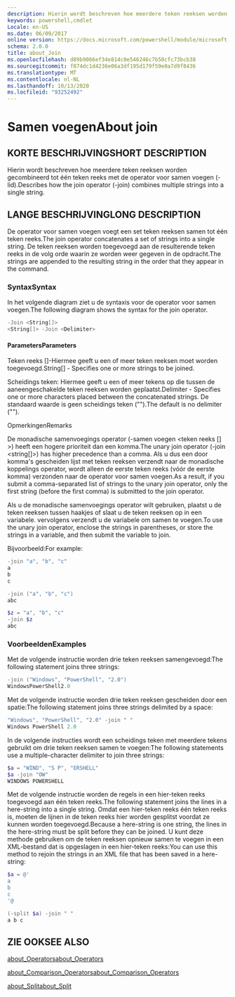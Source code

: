 ```yaml
---
description: Hierin wordt beschreven hoe meerdere teken reeksen worden gecombineerd tot één teken reeks met de operator voor samen voegen (-lid).
keywords: powershell,cmdlet
Locale: en-US
ms.date: 06/09/2017
online version: https://docs.microsoft.com/powershell/module/microsoft.powershell.core/about/about_join?view=powershell-7&WT.mc_id=ps-gethelp
schema: 2.0.0
title: about_Join
ms.openlocfilehash: d89b9066ef34e814c0e546246c7b50cfc73bcb38
ms.sourcegitcommit: f874dc1d4236e06a3df195d179f59e0a7d9f8436
ms.translationtype: MT
ms.contentlocale: nl-NL
ms.lasthandoff: 10/13/2020
ms.locfileid: "93252492"
---
```

# <a name="about-join"></a><span data-ttu-id="b5f05-104">Samen voegen</span><span class="sxs-lookup"><span data-stu-id="b5f05-104">About join</span></span>

## <a name="short-description"></a><span data-ttu-id="b5f05-105">KORTE BESCHRIJVING</span><span class="sxs-lookup"><span data-stu-id="b5f05-105">SHORT DESCRIPTION</span></span>
<span data-ttu-id="b5f05-106">Hierin wordt beschreven hoe meerdere teken reeksen worden gecombineerd tot één teken reeks met de operator voor samen voegen (-lid).</span><span class="sxs-lookup"><span data-stu-id="b5f05-106">Describes how the join operator (-join) combines multiple strings into a single string.</span></span>

## <a name="long-description"></a><span data-ttu-id="b5f05-107">LANGE BESCHRIJVING</span><span class="sxs-lookup"><span data-stu-id="b5f05-107">LONG DESCRIPTION</span></span>

<span data-ttu-id="b5f05-108">De operator voor samen voegen voegt een set teken reeksen samen tot één teken reeks.</span><span class="sxs-lookup"><span data-stu-id="b5f05-108">The join operator concatenates a set of strings into a single string.</span></span> <span data-ttu-id="b5f05-109">De teken reeksen worden toegevoegd aan de resulterende teken reeks in de volg orde waarin ze worden weer gegeven in de opdracht.</span><span class="sxs-lookup"><span data-stu-id="b5f05-109">The strings are appended to the resulting string in the order that they appear in the command.</span></span>

### <a name="syntax"></a><span data-ttu-id="b5f05-110">Syntax</span><span class="sxs-lookup"><span data-stu-id="b5f05-110">Syntax</span></span>

<span data-ttu-id="b5f05-111">In het volgende diagram ziet u de syntaxis voor de operator voor samen voegen.</span><span class="sxs-lookup"><span data-stu-id="b5f05-111">The following diagram shows the syntax for the join operator.</span></span>

```powershell
-Join <String[]>
<String[]> -Join <Delimiter>
```

#### <a name="parameters"></a><span data-ttu-id="b5f05-112">Parameters</span><span class="sxs-lookup"><span data-stu-id="b5f05-112">Parameters</span></span>

<span data-ttu-id="b5f05-113">Teken reeks []-Hiermee geeft u een of meer teken reeksen moet worden toegevoegd.</span><span class="sxs-lookup"><span data-stu-id="b5f05-113">String[] - Specifies one or more strings to be joined.</span></span>

<span data-ttu-id="b5f05-114">Scheidings teken: Hiermee geeft u een of meer tekens op die tussen de aaneengeschakelde teken reeksen worden geplaatst.</span><span class="sxs-lookup"><span data-stu-id="b5f05-114">Delimiter - Specifies one or more characters placed between the concatenated strings.</span></span> <span data-ttu-id="b5f05-115">De standaard waarde is geen scheidings teken ("").</span><span class="sxs-lookup"><span data-stu-id="b5f05-115">The default is no delimiter ("").</span></span>

<span data-ttu-id="b5f05-116">Opmerkingen</span><span class="sxs-lookup"><span data-stu-id="b5f05-116">Remarks</span></span>

<span data-ttu-id="b5f05-117">De monadische samenvoegings operator (-samen voegen <teken reeks [] >) heeft een hogere prioriteit dan een komma.</span><span class="sxs-lookup"><span data-stu-id="b5f05-117">The unary join operator (-join <string[]>) has higher precedence than a comma.</span></span> <span data-ttu-id="b5f05-118">Als u dus een door komma's gescheiden lijst met teken reeksen verzendt naar de monadische koppelings operator, wordt alleen de eerste teken reeks (vóór de eerste komma) verzonden naar de operator voor samen voegen.</span><span class="sxs-lookup"><span data-stu-id="b5f05-118">As a result, if you submit a comma-separated list of strings to the unary join operator, only the first string (before the first comma) is submitted to the join operator.</span></span>

<span data-ttu-id="b5f05-119">Als u de monadische samenvoegings operator wilt gebruiken, plaatst u de teken reeksen tussen haakjes of slaat u de teken reeksen op in een variabele. vervolgens verzendt u de variabele om samen te voegen.</span><span class="sxs-lookup"><span data-stu-id="b5f05-119">To use the unary join operator, enclose the strings in parentheses, or store the strings in a variable, and then submit the variable to join.</span></span>

<span data-ttu-id="b5f05-120">Bijvoorbeeld:</span><span class="sxs-lookup"><span data-stu-id="b5f05-120">For example:</span></span>

```powershell
-join "a", "b", "c"
a
b
c

-join ("a", "b", "c")
abc

$z = "a", "b", "c"
-join $z
abc
```

### <a name="examples"></a><span data-ttu-id="b5f05-121">Voorbeelden</span><span class="sxs-lookup"><span data-stu-id="b5f05-121">Examples</span></span>

<span data-ttu-id="b5f05-122">Met de volgende instructie worden drie teken reeksen samengevoegd:</span><span class="sxs-lookup"><span data-stu-id="b5f05-122">The following statement joins three strings:</span></span>

```powershell
-join ("Windows", "PowerShell", "2.0")
WindowsPowerShell2.0
```

<span data-ttu-id="b5f05-123">Met de volgende instructie worden drie teken reeksen gescheiden door een spatie:</span><span class="sxs-lookup"><span data-stu-id="b5f05-123">The following statement joins three strings delimited by a space:</span></span>

```powershell
"Windows", "PowerShell", "2.0" -join " "
Windows PowerShell 2.0
```

<span data-ttu-id="b5f05-124">In de volgende instructies wordt een scheidings teken met meerdere tekens gebruikt om drie teken reeksen samen te voegen:</span><span class="sxs-lookup"><span data-stu-id="b5f05-124">The following statements use a multiple-character delimiter to join three strings:</span></span>

```powershell
$a = "WIND", "S P", "ERSHELL"
$a -join "OW"
WINDOWS POWERSHELL
```

<span data-ttu-id="b5f05-125">Met de volgende instructie worden de regels in een hier-teken reeks toegevoegd aan één teken reeks.</span><span class="sxs-lookup"><span data-stu-id="b5f05-125">The following statement joins the lines in a here-string into a single string.</span></span> <span data-ttu-id="b5f05-126">Omdat een hier-teken reeks één teken reeks is, moeten de lijnen in de teken reeks hier worden gesplitst voordat ze kunnen worden toegevoegd.</span><span class="sxs-lookup"><span data-stu-id="b5f05-126">Because a here-string is one string, the lines in the here-string must be split before they can be joined.</span></span> <span data-ttu-id="b5f05-127">U kunt deze methode gebruiken om de teken reeksen opnieuw samen te voegen in een XML-bestand dat is opgeslagen in een hier-teken reeks:</span><span class="sxs-lookup"><span data-stu-id="b5f05-127">You can use this method to rejoin the strings in an XML file that has been saved in a here-string:</span></span>

```powershell
$a = @'
a
b
c
'@

(-split $a) -join " "
a b c
```

## <a name="see-also"></a><span data-ttu-id="b5f05-128">ZIE OOK</span><span class="sxs-lookup"><span data-stu-id="b5f05-128">SEE ALSO</span></span>

[<span data-ttu-id="b5f05-129">about_Operators</span><span class="sxs-lookup"><span data-stu-id="b5f05-129">about_Operators</span></span>](about_Operators.md)

[<span data-ttu-id="b5f05-130">about_Comparison_Operators</span><span class="sxs-lookup"><span data-stu-id="b5f05-130">about_Comparison_Operators</span></span>](about_Comparison_Operators.md)

[<span data-ttu-id="b5f05-131">about_Split</span><span class="sxs-lookup"><span data-stu-id="b5f05-131">about_Split</span></span>](about_Split.md)
